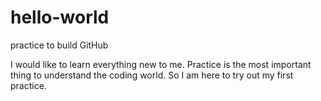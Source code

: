 # hello-world
practice to build GitHub

I would like to learn everything new to me. Practice is the most important thing to understand the coding world.
So I am here to try out my first practice.
